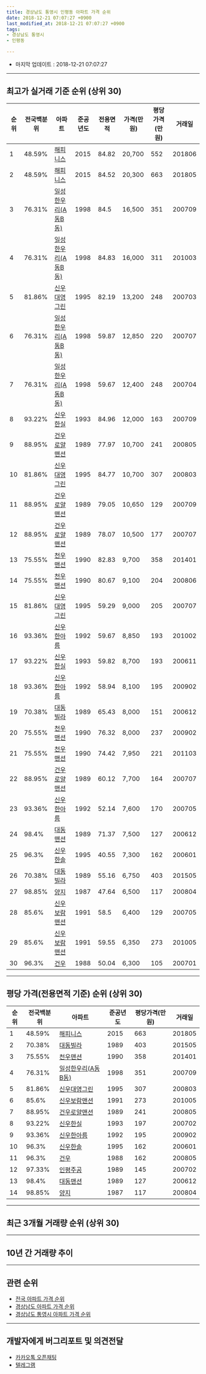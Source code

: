 ```yaml
---
title: 경상남도 통영시 인평동 아파트 가격 순위
date: 2018-12-21 07:07:27 +0900
last_modified_at: 2018-12-21 07:07:27 +0900
tags:
- 경상남도 통영시
- 인평동

---
```


* 마지막 업데이트 : 2018-12-21 07:07:27

---

## 최고가 실거래 기준 순위 (상위 30)


|순위|전국백분위|아파트|준공년도|전용면적|가격(만원)|평당가격(만원)|거래일|
|---|---|---|---|---|---|---|---|
|1|48.59%|[해피니스](https://search.naver.com/search.naver?query=%EA%B2%BD%EC%83%81%EB%82%A8%EB%8F%84+%ED%86%B5%EC%98%81%EC%8B%9C+%EC%9D%B8%ED%8F%89%EB%8F%99+%ED%95%B4%ED%94%BC%EB%8B%88%EC%8A%A4)|2015|84.82|20,700|552|201806|
|2|48.59%|[해피니스](https://search.naver.com/search.naver?query=%EA%B2%BD%EC%83%81%EB%82%A8%EB%8F%84+%ED%86%B5%EC%98%81%EC%8B%9C+%EC%9D%B8%ED%8F%89%EB%8F%99+%ED%95%B4%ED%94%BC%EB%8B%88%EC%8A%A4)|2015|84.52|20,300|663|201805|
|3|76.31%|[일성한우리(A동B동)](https://search.naver.com/search.naver?query=%EA%B2%BD%EC%83%81%EB%82%A8%EB%8F%84+%ED%86%B5%EC%98%81%EC%8B%9C+%EC%9D%B8%ED%8F%89%EB%8F%99+%EC%9D%BC%EC%84%B1%ED%95%9C%EC%9A%B0%EB%A6%AC%28A%EB%8F%99B%EB%8F%99%29)|1998|84.5|16,500|351|200709|
|4|76.31%|[일성한우리(A동B동)](https://search.naver.com/search.naver?query=%EA%B2%BD%EC%83%81%EB%82%A8%EB%8F%84+%ED%86%B5%EC%98%81%EC%8B%9C+%EC%9D%B8%ED%8F%89%EB%8F%99+%EC%9D%BC%EC%84%B1%ED%95%9C%EC%9A%B0%EB%A6%AC%28A%EB%8F%99B%EB%8F%99%29)|1998|84.83|16,000|311|201003|
|5|81.86%|[신우대영그린](https://search.naver.com/search.naver?query=%EA%B2%BD%EC%83%81%EB%82%A8%EB%8F%84+%ED%86%B5%EC%98%81%EC%8B%9C+%EC%9D%B8%ED%8F%89%EB%8F%99+%EC%8B%A0%EC%9A%B0%EB%8C%80%EC%98%81%EA%B7%B8%EB%A6%B0)|1995|82.19|13,200|248|200703|
|6|76.31%|[일성한우리(A동B동)](https://search.naver.com/search.naver?query=%EA%B2%BD%EC%83%81%EB%82%A8%EB%8F%84+%ED%86%B5%EC%98%81%EC%8B%9C+%EC%9D%B8%ED%8F%89%EB%8F%99+%EC%9D%BC%EC%84%B1%ED%95%9C%EC%9A%B0%EB%A6%AC%28A%EB%8F%99B%EB%8F%99%29)|1998|59.87|12,850|220|200707|
|7|76.31%|[일성한우리(A동B동)](https://search.naver.com/search.naver?query=%EA%B2%BD%EC%83%81%EB%82%A8%EB%8F%84+%ED%86%B5%EC%98%81%EC%8B%9C+%EC%9D%B8%ED%8F%89%EB%8F%99+%EC%9D%BC%EC%84%B1%ED%95%9C%EC%9A%B0%EB%A6%AC%28A%EB%8F%99B%EB%8F%99%29)|1998|59.67|12,400|248|200704|
|8|93.22%|[신우한실](https://search.naver.com/search.naver?query=%EA%B2%BD%EC%83%81%EB%82%A8%EB%8F%84+%ED%86%B5%EC%98%81%EC%8B%9C+%EC%9D%B8%ED%8F%89%EB%8F%99+%EC%8B%A0%EC%9A%B0%ED%95%9C%EC%8B%A4)|1993|84.96|12,000|163|200709|
|9|88.95%|[건우로얄맨션](https://search.naver.com/search.naver?query=%EA%B2%BD%EC%83%81%EB%82%A8%EB%8F%84+%ED%86%B5%EC%98%81%EC%8B%9C+%EC%9D%B8%ED%8F%89%EB%8F%99+%EA%B1%B4%EC%9A%B0%EB%A1%9C%EC%96%84%EB%A7%A8%EC%85%98)|1989|77.97|10,700|241|200805|
|10|81.86%|[신우대영그린](https://search.naver.com/search.naver?query=%EA%B2%BD%EC%83%81%EB%82%A8%EB%8F%84+%ED%86%B5%EC%98%81%EC%8B%9C+%EC%9D%B8%ED%8F%89%EB%8F%99+%EC%8B%A0%EC%9A%B0%EB%8C%80%EC%98%81%EA%B7%B8%EB%A6%B0)|1995|84.77|10,700|307|200803|
|11|88.95%|[건우로얄맨션](https://search.naver.com/search.naver?query=%EA%B2%BD%EC%83%81%EB%82%A8%EB%8F%84+%ED%86%B5%EC%98%81%EC%8B%9C+%EC%9D%B8%ED%8F%89%EB%8F%99+%EA%B1%B4%EC%9A%B0%EB%A1%9C%EC%96%84%EB%A7%A8%EC%85%98)|1989|79.05|10,650|129|200709|
|12|88.95%|[건우로얄맨션](https://search.naver.com/search.naver?query=%EA%B2%BD%EC%83%81%EB%82%A8%EB%8F%84+%ED%86%B5%EC%98%81%EC%8B%9C+%EC%9D%B8%ED%8F%89%EB%8F%99+%EA%B1%B4%EC%9A%B0%EB%A1%9C%EC%96%84%EB%A7%A8%EC%85%98)|1989|78.07|10,500|177|200707|
|13|75.55%|[천우맨션](https://search.naver.com/search.naver?query=%EA%B2%BD%EC%83%81%EB%82%A8%EB%8F%84+%ED%86%B5%EC%98%81%EC%8B%9C+%EC%9D%B8%ED%8F%89%EB%8F%99+%EC%B2%9C%EC%9A%B0%EB%A7%A8%EC%85%98)|1990|82.83|9,700|358|201401|
|14|75.55%|[천우맨션](https://search.naver.com/search.naver?query=%EA%B2%BD%EC%83%81%EB%82%A8%EB%8F%84+%ED%86%B5%EC%98%81%EC%8B%9C+%EC%9D%B8%ED%8F%89%EB%8F%99+%EC%B2%9C%EC%9A%B0%EB%A7%A8%EC%85%98)|1990|80.67|9,100|204|200806|
|15|81.86%|[신우대영그린](https://search.naver.com/search.naver?query=%EA%B2%BD%EC%83%81%EB%82%A8%EB%8F%84+%ED%86%B5%EC%98%81%EC%8B%9C+%EC%9D%B8%ED%8F%89%EB%8F%99+%EC%8B%A0%EC%9A%B0%EB%8C%80%EC%98%81%EA%B7%B8%EB%A6%B0)|1995|59.29|9,000|205|200707|
|16|93.36%|[신우한아름](https://search.naver.com/search.naver?query=%EA%B2%BD%EC%83%81%EB%82%A8%EB%8F%84+%ED%86%B5%EC%98%81%EC%8B%9C+%EC%9D%B8%ED%8F%89%EB%8F%99+%EC%8B%A0%EC%9A%B0%ED%95%9C%EC%95%84%EB%A6%84)|1992|59.67|8,850|193|201002|
|17|93.22%|[신우한실](https://search.naver.com/search.naver?query=%EA%B2%BD%EC%83%81%EB%82%A8%EB%8F%84+%ED%86%B5%EC%98%81%EC%8B%9C+%EC%9D%B8%ED%8F%89%EB%8F%99+%EC%8B%A0%EC%9A%B0%ED%95%9C%EC%8B%A4)|1993|59.82|8,700|193|200611|
|18|93.36%|[신우한아름](https://search.naver.com/search.naver?query=%EA%B2%BD%EC%83%81%EB%82%A8%EB%8F%84+%ED%86%B5%EC%98%81%EC%8B%9C+%EC%9D%B8%ED%8F%89%EB%8F%99+%EC%8B%A0%EC%9A%B0%ED%95%9C%EC%95%84%EB%A6%84)|1992|58.94|8,100|195|200902|
|19|70.38%|[대동빌라](https://search.naver.com/search.naver?query=%EA%B2%BD%EC%83%81%EB%82%A8%EB%8F%84+%ED%86%B5%EC%98%81%EC%8B%9C+%EC%9D%B8%ED%8F%89%EB%8F%99+%EB%8C%80%EB%8F%99%EB%B9%8C%EB%9D%BC)|1989|65.43|8,000|151|200612|
|20|75.55%|[천우맨션](https://search.naver.com/search.naver?query=%EA%B2%BD%EC%83%81%EB%82%A8%EB%8F%84+%ED%86%B5%EC%98%81%EC%8B%9C+%EC%9D%B8%ED%8F%89%EB%8F%99+%EC%B2%9C%EC%9A%B0%EB%A7%A8%EC%85%98)|1990|76.32|8,000|237|200902|
|21|75.55%|[천우맨션](https://search.naver.com/search.naver?query=%EA%B2%BD%EC%83%81%EB%82%A8%EB%8F%84+%ED%86%B5%EC%98%81%EC%8B%9C+%EC%9D%B8%ED%8F%89%EB%8F%99+%EC%B2%9C%EC%9A%B0%EB%A7%A8%EC%85%98)|1990|74.42|7,950|221|201103|
|22|88.95%|[건우로얄맨션](https://search.naver.com/search.naver?query=%EA%B2%BD%EC%83%81%EB%82%A8%EB%8F%84+%ED%86%B5%EC%98%81%EC%8B%9C+%EC%9D%B8%ED%8F%89%EB%8F%99+%EA%B1%B4%EC%9A%B0%EB%A1%9C%EC%96%84%EB%A7%A8%EC%85%98)|1989|60.12|7,700|164|200707|
|23|93.36%|[신우한아름](https://search.naver.com/search.naver?query=%EA%B2%BD%EC%83%81%EB%82%A8%EB%8F%84+%ED%86%B5%EC%98%81%EC%8B%9C+%EC%9D%B8%ED%8F%89%EB%8F%99+%EC%8B%A0%EC%9A%B0%ED%95%9C%EC%95%84%EB%A6%84)|1992|52.14|7,600|170|200705|
|24|98.4%|[대동맨션](https://search.naver.com/search.naver?query=%EA%B2%BD%EC%83%81%EB%82%A8%EB%8F%84+%ED%86%B5%EC%98%81%EC%8B%9C+%EC%9D%B8%ED%8F%89%EB%8F%99+%EB%8C%80%EB%8F%99%EB%A7%A8%EC%85%98)|1989|71.37|7,500|127|200612|
|25|96.3%|[신우한솔](https://search.naver.com/search.naver?query=%EA%B2%BD%EC%83%81%EB%82%A8%EB%8F%84+%ED%86%B5%EC%98%81%EC%8B%9C+%EC%9D%B8%ED%8F%89%EB%8F%99+%EC%8B%A0%EC%9A%B0%ED%95%9C%EC%86%94)|1995|40.55|7,300|162|200601|
|26|70.38%|[대동빌라](https://search.naver.com/search.naver?query=%EA%B2%BD%EC%83%81%EB%82%A8%EB%8F%84+%ED%86%B5%EC%98%81%EC%8B%9C+%EC%9D%B8%ED%8F%89%EB%8F%99+%EB%8C%80%EB%8F%99%EB%B9%8C%EB%9D%BC)|1989|55.16|6,750|403|201505|
|27|98.85%|[양지](https://search.naver.com/search.naver?query=%EA%B2%BD%EC%83%81%EB%82%A8%EB%8F%84+%ED%86%B5%EC%98%81%EC%8B%9C+%EC%9D%B8%ED%8F%89%EB%8F%99+%EC%96%91%EC%A7%80)|1987|47.64|6,500|117|200804|
|28|85.6%|[신우보람맨션](https://search.naver.com/search.naver?query=%EA%B2%BD%EC%83%81%EB%82%A8%EB%8F%84+%ED%86%B5%EC%98%81%EC%8B%9C+%EC%9D%B8%ED%8F%89%EB%8F%99+%EC%8B%A0%EC%9A%B0%EB%B3%B4%EB%9E%8C%EB%A7%A8%EC%85%98)|1991|58.5|6,400|129|200705|
|29|85.6%|[신우보람맨션](https://search.naver.com/search.naver?query=%EA%B2%BD%EC%83%81%EB%82%A8%EB%8F%84+%ED%86%B5%EC%98%81%EC%8B%9C+%EC%9D%B8%ED%8F%89%EB%8F%99+%EC%8B%A0%EC%9A%B0%EB%B3%B4%EB%9E%8C%EB%A7%A8%EC%85%98)|1991|59.55|6,350|273|201005|
|30|96.3%|[건우](https://search.naver.com/search.naver?query=%EA%B2%BD%EC%83%81%EB%82%A8%EB%8F%84+%ED%86%B5%EC%98%81%EC%8B%9C+%EC%9D%B8%ED%8F%89%EB%8F%99+%EA%B1%B4%EC%9A%B0)|1988|50.04|6,300|105|200701|


---

## 평당 가격(전용면적 기준) 순위 (상위 30)


|순위|전국백분위|아파트|준공년도|평당가격(만원)|거래일|
|---|---|---|---|---|---|
|1|48.59%|[해피니스](https://search.naver.com/search.naver?query=%EA%B2%BD%EC%83%81%EB%82%A8%EB%8F%84+%ED%86%B5%EC%98%81%EC%8B%9C+%EC%9D%B8%ED%8F%89%EB%8F%99+%ED%95%B4%ED%94%BC%EB%8B%88%EC%8A%A4)|2015|663|201805|
|2|70.38%|[대동빌라](https://search.naver.com/search.naver?query=%EA%B2%BD%EC%83%81%EB%82%A8%EB%8F%84+%ED%86%B5%EC%98%81%EC%8B%9C+%EC%9D%B8%ED%8F%89%EB%8F%99+%EB%8C%80%EB%8F%99%EB%B9%8C%EB%9D%BC)|1989|403|201505|
|3|75.55%|[천우맨션](https://search.naver.com/search.naver?query=%EA%B2%BD%EC%83%81%EB%82%A8%EB%8F%84+%ED%86%B5%EC%98%81%EC%8B%9C+%EC%9D%B8%ED%8F%89%EB%8F%99+%EC%B2%9C%EC%9A%B0%EB%A7%A8%EC%85%98)|1990|358|201401|
|4|76.31%|[일성한우리(A동B동)](https://search.naver.com/search.naver?query=%EA%B2%BD%EC%83%81%EB%82%A8%EB%8F%84+%ED%86%B5%EC%98%81%EC%8B%9C+%EC%9D%B8%ED%8F%89%EB%8F%99+%EC%9D%BC%EC%84%B1%ED%95%9C%EC%9A%B0%EB%A6%AC%28A%EB%8F%99B%EB%8F%99%29)|1998|351|200709|
|5|81.86%|[신우대영그린](https://search.naver.com/search.naver?query=%EA%B2%BD%EC%83%81%EB%82%A8%EB%8F%84+%ED%86%B5%EC%98%81%EC%8B%9C+%EC%9D%B8%ED%8F%89%EB%8F%99+%EC%8B%A0%EC%9A%B0%EB%8C%80%EC%98%81%EA%B7%B8%EB%A6%B0)|1995|307|200803|
|6|85.6%|[신우보람맨션](https://search.naver.com/search.naver?query=%EA%B2%BD%EC%83%81%EB%82%A8%EB%8F%84+%ED%86%B5%EC%98%81%EC%8B%9C+%EC%9D%B8%ED%8F%89%EB%8F%99+%EC%8B%A0%EC%9A%B0%EB%B3%B4%EB%9E%8C%EB%A7%A8%EC%85%98)|1991|273|201005|
|7|88.95%|[건우로얄맨션](https://search.naver.com/search.naver?query=%EA%B2%BD%EC%83%81%EB%82%A8%EB%8F%84+%ED%86%B5%EC%98%81%EC%8B%9C+%EC%9D%B8%ED%8F%89%EB%8F%99+%EA%B1%B4%EC%9A%B0%EB%A1%9C%EC%96%84%EB%A7%A8%EC%85%98)|1989|241|200805|
|8|93.22%|[신우한실](https://search.naver.com/search.naver?query=%EA%B2%BD%EC%83%81%EB%82%A8%EB%8F%84+%ED%86%B5%EC%98%81%EC%8B%9C+%EC%9D%B8%ED%8F%89%EB%8F%99+%EC%8B%A0%EC%9A%B0%ED%95%9C%EC%8B%A4)|1993|197|200702|
|9|93.36%|[신우한아름](https://search.naver.com/search.naver?query=%EA%B2%BD%EC%83%81%EB%82%A8%EB%8F%84+%ED%86%B5%EC%98%81%EC%8B%9C+%EC%9D%B8%ED%8F%89%EB%8F%99+%EC%8B%A0%EC%9A%B0%ED%95%9C%EC%95%84%EB%A6%84)|1992|195|200902|
|10|96.3%|[신우한솔](https://search.naver.com/search.naver?query=%EA%B2%BD%EC%83%81%EB%82%A8%EB%8F%84+%ED%86%B5%EC%98%81%EC%8B%9C+%EC%9D%B8%ED%8F%89%EB%8F%99+%EC%8B%A0%EC%9A%B0%ED%95%9C%EC%86%94)|1995|162|200601|
|11|96.3%|[건우](https://search.naver.com/search.naver?query=%EA%B2%BD%EC%83%81%EB%82%A8%EB%8F%84+%ED%86%B5%EC%98%81%EC%8B%9C+%EC%9D%B8%ED%8F%89%EB%8F%99+%EA%B1%B4%EC%9A%B0)|1988|162|200805|
|12|97.33%|[인평주공](https://search.naver.com/search.naver?query=%EA%B2%BD%EC%83%81%EB%82%A8%EB%8F%84+%ED%86%B5%EC%98%81%EC%8B%9C+%EC%9D%B8%ED%8F%89%EB%8F%99+%EC%9D%B8%ED%8F%89%EC%A3%BC%EA%B3%B5)|1989|145|200702|
|13|98.4%|[대동맨션](https://search.naver.com/search.naver?query=%EA%B2%BD%EC%83%81%EB%82%A8%EB%8F%84+%ED%86%B5%EC%98%81%EC%8B%9C+%EC%9D%B8%ED%8F%89%EB%8F%99+%EB%8C%80%EB%8F%99%EB%A7%A8%EC%85%98)|1989|127|200612|
|14|98.85%|[양지](https://search.naver.com/search.naver?query=%EA%B2%BD%EC%83%81%EB%82%A8%EB%8F%84+%ED%86%B5%EC%98%81%EC%8B%9C+%EC%9D%B8%ED%8F%89%EB%8F%99+%EC%96%91%EC%A7%80)|1987|117|200804|


---

## 최근 3개월 거래량 순위 (상위 30)


<div style="width:100%;">
    <canvas id="deal_count_ranking" height="250"></canvas>
</div>


<script>
new Chart(document.getElementById("deal_count_ranking"), {
    type: 'horizontalBar',
    data: {
        labels: ['건우로얄맨션', '일성한우리(A동B동)'],
        datasets: [{
            label: '실거래 수',
            data: [1, 1],
            borderColor: "rgba(255, 0, 128, 1)",
            backgroundColor: "rgba(255, 0, 128, 0.5)",
            fill: false,
        }]
    },
    options: {
        responsive: true,
        title: {
            display: true,
            text: '최근 3개월 거래량 순위'
        },
        tooltips: {
            mode: 'index',
            intersect: false,
            callbacks: {
                title: function(tooltipItems, data) {
                    return "실거래 수:";
                },
                label: function(tooltipItem, data) {
                    return data.labels[tooltipItem.index] + ": " + tooltipItem.xLabel;
                }
            }
        },
        hover: {
            mode: 'nearest',
            intersect: true
        },
        scales: {
            xAxes: [{
                display: true,
                scaleLabel: {
                    display: true,
                    labelString: '실거래 수'
                },
                ticks: {
                    suggestedMin: 0,
                }
            }],
            yAxes: [{
                display: true,
                ticks: {
                    autoSkip: false,
                    callback: function(value, index, values) {
                        if (value.length > 15)
                            return value.substr(0, 13) + "...";
                        else
                            return value;
                    }
                },
                scaleLabel: {
                    display: false,
                }
            }]
        }
    }
});

</script>


---

## 10년 간 거래량 추이


<div style="width:100%;">
    <canvas id="deal_progress" height="250"></canvas>
</div>

<script>
new Chart(document.getElementById("deal_progress"), {
    type: 'line',
    data: {
        labels: ['200812','200901','200902','200903','200904','200905','200906','200907','200908','200909','200910','200911','200912','201001','201002','201003','201004','201005','201006','201007','201008','201009','201010','201011','201012','201101','201102','201103','201104','201105','201106','201107','201108','201109','201110','201111','201112','201201','201202','201203','201204','201205','201206','201207','201208','201209','201210','201211','201212','201301','201302','201303','201304','201305','201306','201307','201308','201309','201310','201311','201312','201401','201402','201403','201404','201405','201406','201407','201408','201409','201410','201411','201412','201501','201502','201503','201504','201505','201506','201507','201508','201509','201510','201511','201512','201601','201602','201603','201604','201605','201606','201607','201608','201609','201610','201611','201612','201701','201702','201703','201704','201705','201706','201707','201708','201709','201710','201711','201712','201801','201802','201803','201804','201805','201806','201807','201808','201809','201810','201811','201812'],
        datasets: [{
            label: '실거래 수',
            pointRadius: 1,
            data: [5, 3, 17, 6, 8, 3, 7, 7, 8, 7, 9, 3, 7, 5, 5, 9, 9, 8, 8, 5, 7, 1, 5, 7, 5, 5, 7, 11, 7, 6, 8, 4, 6, 5, 5, 8, 11, 8, 9, 9, 7, 9, 3, 2, 7, 1, 5, 3, 8, 1, 2, 4, 4, 5, 3, 6, 3, 3, 9, 3, 4, 4, 4, 2, 6, 4, 2, 6, 2, 1, 7, 5, 3, 4, 0, 5, 6, 10, 3, 11, 6, 4, 3, 4, 5, 2, 13, 10, 5, 3, 3, 5, 1, 2, 5, 5, 6, 1, 3, 2, 1, 2, 3, 6, 5, 4, 1, 1, 1, 1, 6, 5, 2, 5, 3, 3, 4, 5, 1, 0, 1],
            borderColor: "rgba(255, 201, 14, 1)",
            backgroundColor: "rgba(255, 201, 14, 0.5)",
            fill: true,
        }]
    },
    options: {
        responsive: true,
        title: {
            display: true,
            text: '10년간 거래량 추이'
        },
        tooltips: {
            mode: 'index',
            intersect: false,
        },
        hover: {
            mode: 'nearest',
            intersect: true
        },
        scales: {
            xAxes: [{
                display: true,
                scaleLabel: {
                    display: true,
                    labelString: '년/월'
                }
            }],
            yAxes: [{
                display: true,
                ticks: {
                    suggestedMin: 0,
                },
                scaleLabel: {
                    display: true,
                    labelString: '실거래 수'
                }
            }]
        }
    }
});

</script>


---

## 관련 순위

- [전국 아파트 가격 순위](https://inasie.github.io/apt-ranking/전국)
- [경상남도 아파트 가격 순위](https://inasie.github.io/apt-ranking/경상남도)
- [경상남도 통영시 아파트 가격 순위](https://inasie.github.io/apt-ranking/경상남도-통영시)


---

## 개발자에게 버그리포트 및 의견전달

- [카카오톡 오픈채팅](https://open.kakao.com/o/gLJUAP4)
- [텔레그램](https://t.me/inasie)

